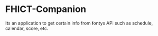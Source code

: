 # FHICT-Companion
Its an application to get certain info from fontys API
such as schedule, calendar, score, etc.
